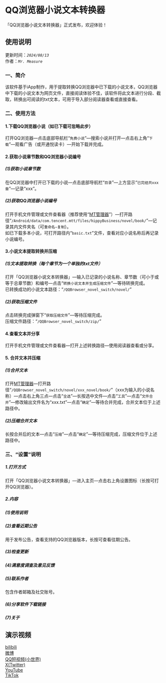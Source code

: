 # QQ浏览器小说文本转换器
「QQ浏览器小说文本转换器」正式发布，欢迎体验！

## 使用说明
更新时间：*`2024/08/13`*  
作者：*`Mr. Measure`*
### 一、简介
该软件基于iApp制作，用于提取转换QQ浏览器中已下载的小说文本，QQ浏览器中下载的小说文本为网页文件，直接阅读体验不佳，该软件将此文本进行分段、截取，转换出可阅读的txt文本，可用于导入部分阅读器查看或直接查看。
### 二、使用方法
#### 1.下载QQ浏览器小说（如已下载可忽略此步）
打开QQ浏览器—点击底部导航栏“`免费小说`”—搜索小说并打开—点击右上角“`下载`”—观看广告（或开通悦读卡）—开始下载并完成。
#### 2.获取小说章节数和QQ浏览器小说编号
##### (1)获取小说章节数
在QQ浏览器中打开已下载的小说—点击底部导航栏“`目录`”—上方显示“`已完结共xxx章`”—记录“xxx”。
##### (2)获取QQ浏览器小说编号
打开手机文件管理或文件查看器（推荐使用“[MT管理器](https://mt2.cn/download/)”）—打开路径“`/Android/data/com.tencent.mtt/files/hippyBusiness/novel/book/`”—记录其内文件夹名（可`重命名—复制`）。  
如已下载多本小说，可打开路径内“`basic.txt`”文件，查看对应小说名称后再记录小说编号。
#### 3.小说文本提取转换并压缩
##### (1)文本提取转换（每个章节为一个单独的txt文件）
打开「QQ浏览器小说文本转换器」—输入已记录的小说名称、章节数（可小于或等于总章节数）和编号—点击“`转换小说文本并生成压缩文件`”—等待转换完成。  
已转换成功的小说文本路径：“`/QQBrowser_novel_switch/novel/`”
##### (2)获取压缩文件
点击转换完成弹窗下“`获取压缩文件`”—等待压缩完成。  
压缩文件路径：“`/QQBrowser_novel_switch/zip/`”
#### 4.查看文本并分享
打开手机文件管理或文件查看器—打开上述转换路径—使用阅读器查看或分享。
#### 5. 合并文本并压缩
##### (1)合并文本
打开[MT管理器](https://mt2.cn/download/)—打开路径“`/QQBrowser_novel_switch/novel/xxx_novel/book/`”（xxx为输入的小说名称）—点击右上角三点—点击“`全选`”—长按选中文件—点击“`工具`”—点击“`文件合并`”—修改输出文件名为“xxx.txt”—点击“`确定`”—等待合并完成，合并文本位于上述路径中。
##### (2)压缩合并文本
长按合并后的文本—点击“`压缩`”—点击“`确定`”—等待压缩完成，压缩文件位于上述路径中。
### 三、“设置”说明
##### 1.打开方式
打开「QQ浏览器小说文本转换器」—进入主页—点击右上角设置图标（长按可打开QQ浏览器）。
##### 2.内容
##### (1)使用说明
##### (2)查看近期公告
用于发布公告，查看支持的QQ浏览器版本，长按可查看往期公告。
##### (3)检查更新
##### (4)满意度调查及意见反馈
##### (5)联系作者
包含作者邮箱及社交账号。
##### (6)分享软件下载链接
##### (7)关于

## 演示视频
[bilibili](https://b23.tv/Fnk0t2M)  
[微博](https://weibo.com/7024676243/5066860492227558)  
[QQ短视频(小世界)](https://s.xsj.qq.com/mbz1GT30)  
[X(Twitter)](https://x.com/yangchen1991113/status/1823195014048227705)  
[YouTube](https://youtu.be/xjlEcboVquk)  
[TikTok](https://www.tiktok.com/@baldyc2024/video/7402460246192557355)
